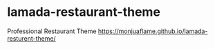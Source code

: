 # lamada-restaurant-theme
Professional Restaurant Theme 
https://monjuaflame.github.io/lamada-resturent-theme/
